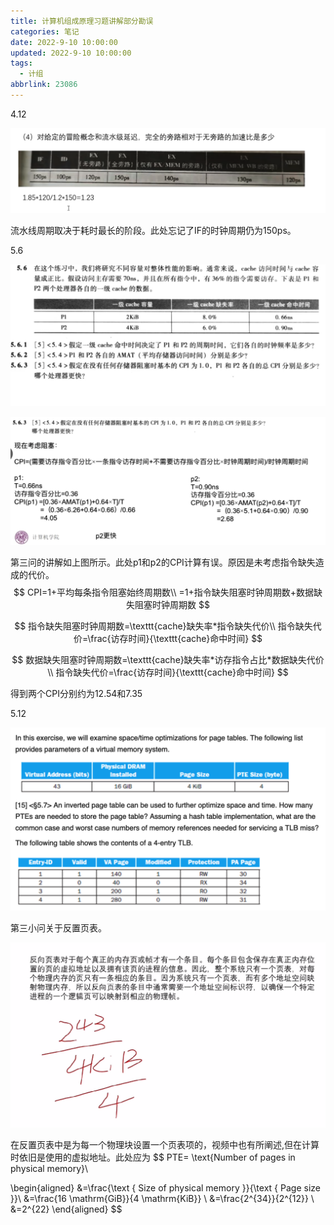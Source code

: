 ```yaml
---
title: 计算机组成原理习题讲解部分勘误
categories: 笔记
date: 2022-9-10 10:00:00
updated: 2022-9-10 10:00:00
tags:
  - 计组
abbrlink: 23086
---
```

4.12

![image-20220822231146713](https://raw.githubusercontent.com/Lunaticsky-tql/blog_articles/main/%E8%AE%A1%E7%AE%97%E6%9C%BA%E7%BB%84%E6%88%90%E5%8E%9F%E7%90%86%E4%B9%A0%E9%A2%98%E8%AE%B2%E8%A7%A3%E9%83%A8%E5%88%86%E5%8B%98%E8%AF%AF/20230828210843270855_989_20221013150014727108_816_image-20220822231146713.png)

流水线周期取决于耗时最长的阶段。此处忘记了IF的时钟周期仍为150ps。

5.6

![image-20220821230253484](https://raw.githubusercontent.com/Lunaticsky-tql/blog_articles/main/%E8%AE%A1%E7%AE%97%E6%9C%BA%E7%BB%84%E6%88%90%E5%8E%9F%E7%90%86%E4%B9%A0%E9%A2%98%E8%AE%B2%E8%A7%A3%E9%83%A8%E5%88%86%E5%8B%98%E8%AF%AF/20230828210844556701_290_20221013150016592317_276_image-20220821230253484.png)

![image-20220821230543233](https://raw.githubusercontent.com/Lunaticsky-tql/blog_articles/main/%E8%AE%A1%E7%AE%97%E6%9C%BA%E7%BB%84%E6%88%90%E5%8E%9F%E7%90%86%E4%B9%A0%E9%A2%98%E8%AE%B2%E8%A7%A3%E9%83%A8%E5%88%86%E5%8B%98%E8%AF%AF/20230828210846005959_170_20221013150018066044_526_image-20220821230543233.png)

第三问的讲解如上图所示。此处p1和p2的CPI计算有误。原因是未考虑指令缺失造成的代价。
$$
CPI=1+平均每条指令阻塞始终周期数\\
=1+指令缺失阻塞时钟周期数+数据缺失阻塞时钟周期数
$$

$$
指令缺失阻塞时钟周期数=\texttt{cache}缺失率*指令缺失代价\\
指令缺失代价=\frac{访存时间}{\texttt{cache}命中时间}
$$

$$
数据缺失阻塞时钟周期数=\texttt{cache}缺失率*访存指令占比*数据缺失代价\\
指令缺失代价=\frac{访存时间}{\texttt{cache}命中时间}
$$

得到两个CPI分别约为12.54和7.35

5.12

![image-20220822230445847](https://raw.githubusercontent.com/Lunaticsky-tql/blog_articles/main/%E8%AE%A1%E7%AE%97%E6%9C%BA%E7%BB%84%E6%88%90%E5%8E%9F%E7%90%86%E4%B9%A0%E9%A2%98%E8%AE%B2%E8%A7%A3%E9%83%A8%E5%88%86%E5%8B%98%E8%AF%AF/20230828210848319381_189_20221013150019552299_178_image-20220822230445847.png)

第三小问关于反置页表。

![image-20220822231114457](https://raw.githubusercontent.com/Lunaticsky-tql/blog_articles/main/%E8%AE%A1%E7%AE%97%E6%9C%BA%E7%BB%84%E6%88%90%E5%8E%9F%E7%90%86%E4%B9%A0%E9%A2%98%E8%AE%B2%E8%A7%A3%E9%83%A8%E5%88%86%E5%8B%98%E8%AF%AF/20230828210849511576_828_20221013150020954753_868_image-20220822231114457.png)

在反置页表中是为每一个物理块设置一个页表项的，视频中也有所阐述,但在计算时依旧是使用的虚拟地址。此处应为
$$
PTE= \text{Number of pages in physical memory}\\

\begin{aligned}
&=\frac{\text { Size of physical memory }}{\text { Page size }}\\
&=\frac{16 \mathrm{GiB}}{4 \mathrm{KiB}} \\
&=\frac{2^{34}}{2^{12}} \\
&=2^{22}
\end{aligned}
$$
